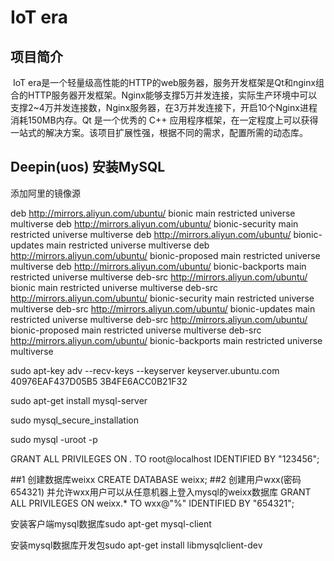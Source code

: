 # IoT era
## 项目简介

​		IoT era是一个轻量级高性能的HTTP的web服务器，服务开发框架是Qt和nginx组合的HTTP服务器开发框架。Nginx能够支撑5万并发连接，实际生产环境中可以支撑2~4万并发连接数，Nginx服务器，在3万并发连接下，开启10个Nginx进程消耗150MB内存。Qt 是一个优秀的 C++ 应用程序框架，在一定程度上可以获得一站式的解决方案。该项目扩展性强，根据不同的需求，配置所需的动态库。

## Deepin(uos) 安装MySQL

添加阿里的镜像源

deb http://mirrors.aliyun.com/ubuntu/ bionic main restricted universe multiverse
deb http://mirrors.aliyun.com/ubuntu/ bionic-security main restricted universe multiverse
deb http://mirrors.aliyun.com/ubuntu/ bionic-updates main restricted universe multiverse
deb http://mirrors.aliyun.com/ubuntu/ bionic-proposed main restricted universe multiverse
deb http://mirrors.aliyun.com/ubuntu/ bionic-backports main restricted universe multiverse
deb-src http://mirrors.aliyun.com/ubuntu/ bionic main restricted universe multiverse
deb-src http://mirrors.aliyun.com/ubuntu/ bionic-security main restricted universe multiverse
deb-src http://mirrors.aliyun.com/ubuntu/ bionic-updates main restricted universe multiverse
deb-src http://mirrors.aliyun.com/ubuntu/ bionic-proposed main restricted universe multiverse
deb-src http://mirrors.aliyun.com/ubuntu/ bionic-backports main restricted universe multiverse

sudo apt-key adv --recv-keys --keyserver keyserver.ubuntu.com 40976EAF437D05B5 3B4FE6ACC0B21F32

sudo apt-get install mysql-server 

sudo mysql_secure_installation

sudo mysql -uroot -p

GRANT ALL PRIVILEGES ON *.* TO root@localhost IDENTIFIED BY "123456";

##1 创建数据库weixx
CREATE DATABASE weixx;
##2 创建用户wxx(密码654321) 并允许wxx用户可以从任意机器上登入mysql的weixx数据库
GRANT ALL PRIVILEGES ON weixx.* TO wxx@"%" IDENTIFIED BY "654321"; 

安装客户端mysql数据库sudo apt-get mysql-client

安装mysql数据库开发包sudo apt-get install libmysqlclient-dev
